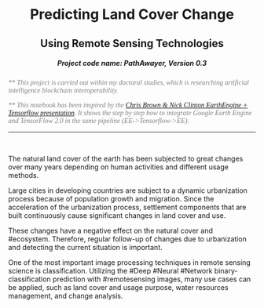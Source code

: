 <center>
<h1><b>Predicting Land Cover Change</b></h1>
<h2>Using Remote Sensing Technologies</h2>
<h5>Project code name: <b>PathAwayer</b>, Version <b>0.3</b></h5>

</center>
<p><font face="cambria" color="gray"><i>** This project is carried out within my doctoral studies, which is researching artificial intelligence blockchain interoperability.</i></font></p>

<font face="cambria" color="gray"><i>** This notebook has been inspired by the [Chris Brown & Nick Clinton EarthEngine + Tensorflow presentation](https://www.youtube.com/watch?v=w-1xfF0IaeU). It shows the step by step how to integrate Google Earth Engine and TensorFlow 2.0 in the same pipeline (EE->Tensorflow->EE).</i></font>
<hr>
<br>

The natural land cover of the earth has been subjected to great changes over many years depending on human activities and different usage methods.

Large cities in developing countries are subject to a dynamic urbanization process because of population growth and migration. Since the acceleration of the urbanization process, settlement components that are built continuously cause significant changes in land cover and use.

These changes have a negative effect on the natural cover and #ecosystem. Therefore, regular follow-up of changes due to urbanization and detecting the current situation is important.

One of the most important image processing techniques in remote sensing science is classification. Utilizing the #Deep #Neural #Network binary-classification prediction with #remotesensing images, many use cases can be applied, such as land cover and usage purpose, water resources management, and change analysis.
